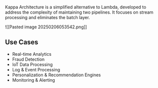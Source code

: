 Kappa Architecture is a simplified alternative to Lambda, developed to address the complexity of maintaining two pipelines. It focuses on stream processing and eliminates the batch layer.

![[Pasted image 20250206053542.png]]

## Use Cases

- Real-time Analytics
- Fraud Detection
- IoT Data Processing
- Log & Event Processing
- Personalization & Recommendation Engines
- Monitoring & Alerting